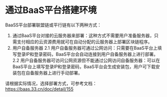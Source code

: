 # 通过BaaS平台搭建环境

BaaSS平台部署联盟链或平行链有以下两种方式：
1. 通过BaaS平台对接的云服务器来部署：这种方式不需要用户准备服务器，只需支付相应的云资源费用就可在自动分配的云服务器上部署区块链程序。
2. 用户自备服务器
 2.1 用户自备服务器可通过公网访问：只需要在BaaS平台上填写登录IP和登录密码，BaaS平台会自动连接到用户自备服务器上进行部署。
 2.2 用户自备服务器可访问公网资源但不能通过公网访问自备服务器：可以在BaaS平台上填写登录IP和登录密码，BaaS平台会生成安装包，用户可下载安装包在自备服务器上进行手动部署。
 
 请根据实际情况，选择部署方式，可参考文档： https://baas.33.cn/doc/detail/155
